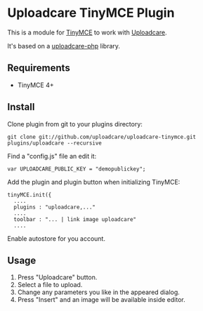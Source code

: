 # Uploadcare TinyMCE Plugin

This is a module for [TinyMCE][4] to work with [Uploadcare][1].

It's based on a [uploadcare-php][3] library.

## Requirements

- TinyMCE 4+

## Install

Clone plugin from git to your plugins directory:

    git clone git://github.com/uploadcare/uploadcare-tinymce.git plugins/uploadcare --recursive

Find a "config.js" file an edit it:

    var UPLOADCARE_PUBLIC_KEY = "demopublickey";

Add the plugin and plugin button when initializing TinyMCE:

    tinyMCE.init({
      ....
      plugins : "uploadcare,..."
      ....
      toolbar : "... | link image uploadcare"
      ....

Enable autostore for you account.

## Usage

1. Press "Uploadcare" button.
2. Select a file to upload.
3. Change any parameters you like in the appeared dialog.
4. Press "Insert" and an image will be available inside editor.
 
[1]: http://uploadcare.com/
[2]: https://uploadcare.com/documentation/reference/basic/cdn.html
[3]: https://github.com/uploadcare/uploadcare-php
[4]: http://www.tinymce.com/
